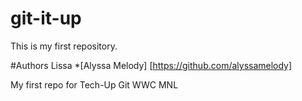 # git-it-up

This is my first repository.

#Authors
Lissa
*[Alyssa Melody] [https://github.com/alyssamelody]


My first repo for Tech-Up Git WWC MNL
